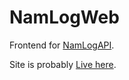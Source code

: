 # NamLogWeb

Frontend for [NamLogAPI](https://github.com/HelarJ/NamLogAPI).

Site is probably [Live here](https://poop.center/logs/moonmoon).

